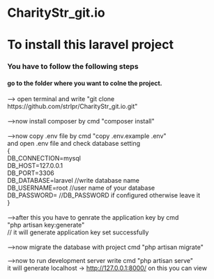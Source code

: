 # CharityStr_git.io
<h1>To install this laravel project</h1>
<h3>You have to follow the following steps</h3>
<h4> go to the folder where you want to colne the project.</h4>
--> open terminal and write "git clone https://github.com/strlpr/CharityStr_git.io.git"<br>
<br>
-->now install composer by cmd "composer install"<br>
<br>
-->now copy .env file by cmd "copy .env.example .env"<br>
and open .env file and check database setting<br>
{<br>
    DB_CONNECTION=mysql<br>
    DB_HOST=127.0.0.1<br>
    DB_PORT=3306<br>
    DB_DATABASE=laravel //write database name<br>
    DB_USERNAME=root //user name of your database<br>
    DB_PASSWORD=   //DB_PASSWORD if configured otherwise leave it<br>
}<br>
<br>
-->after this you have to genrate the application key by cmd <br>
"php artisan key:generate"<br>
// it will generate application key set successfully<br>

<br>
-->now migrate the database with project cmd "php artisan migrate"

-->now to run development server write cmd "php artisan serve"<br>
it will generate localhost -> http://127.0.0.1:8000/ on this you can view<br>
